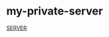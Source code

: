 
# my-private-server
[SERVER](https://scared-productive-specials-scores.trycloudflare.com)
[](1.jpg)
[](2.jpg)
